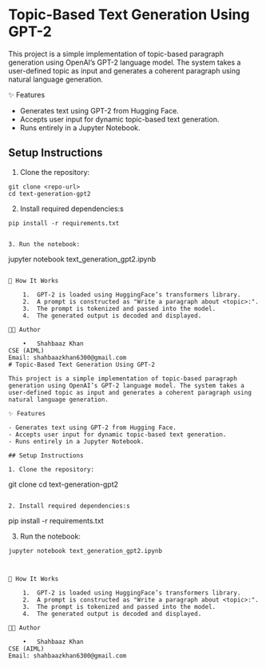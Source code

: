# Topic-Based Text Generation Using GPT-2

This project is a simple implementation of topic-based paragraph generation using OpenAI’s GPT-2 language model. The system takes a user-defined topic as input and generates a coherent paragraph using natural language generation.

✨ Features

- Generates text using GPT-2 from Hugging Face.
- Accepts user input for dynamic topic-based text generation.
- Runs entirely in a Jupyter Notebook.

## Setup Instructions

1. Clone the repository:
```
git clone <repo-url>
cd text-generation-gpt2
```

2. Install required dependencies:s
```
pip install -r requirements.txt


3. Run the notebook:
```
jupyter notebook text_generation_gpt2.ipynb
```

🧠 How It Works

	1.	GPT-2 is loaded using HuggingFace’s transformers library.
	2.	A prompt is constructed as "Write a paragraph about <topic>:".
	3.	The prompt is tokenized and passed into the model.
	4.	The generated output is decoded and displayed.

🧑‍💻 Author

	•	Shahbaaz Khan
CSE (AIML)
Email: shahbaazkhan6300@gmail.com
# Topic-Based Text Generation Using GPT-2

This project is a simple implementation of topic-based paragraph generation using OpenAI’s GPT-2 language model. The system takes a user-defined topic as input and generates a coherent paragraph using natural language generation.

✨ Features

- Generates text using GPT-2 from Hugging Face.
- Accepts user input for dynamic topic-based text generation.
- Runs entirely in a Jupyter Notebook.

## Setup Instructions

1. Clone the repository:
```
git clone <repo-url>
cd text-generation-gpt2
```

2. Install required dependencies:s
```
pip install -r requirements.txt


3. Run the notebook:
```
jupyter notebook text_generation_gpt2.ipynb



🧠 How It Works

	1.	GPT-2 is loaded using HuggingFace’s transformers library.
	2.	A prompt is constructed as "Write a paragraph about <topic>:".
	3.	The prompt is tokenized and passed into the model.
	4.	The generated output is decoded and displayed.

🧑‍💻 Author

	•	Shahbaaz Khan
CSE (AIML)
Email: shahbaazkhan6300@gmail.com
